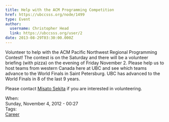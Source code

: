```yaml
---
title: Help with the ACM Programming Competition 
href: https://ubccsss.org/node/1499
type: Event
author:
  username: Christopher Head
  link: https://ubccsss.org/user/2
date: 2013-08-29T03:30:00.000Z
---
```


<div class="field field-name-body field-type-text-with-summary field-label-hidden"><div class="field-items"><div class="field-item even"><p>Volunteer to help with the ACM Pacific Northwest Regional Programming Contest! The contest is on the Saturday and there will be a volunteer briefing (with pizza) on the evening of Friday November 2. Please help us to host teams from western Canada here at UBC and see which teams advance to the World Finals in Saint Petersburg. UBC has advanced to the World Finals in 8 of the last 9 years.</p>
<p>Please contact <a href="/cdn-cgi/l/email-protection#402d33252b2934210023336e3522236e2321">Misato Sekita</a> if you are interested in volunteering.</p>
</div></div></div><div class="field field-name-field-dates field-type-datetime field-label-above"><div class="field-label">When:&#xA0;</div><div class="field-items"><div class="field-item even"><span class="date-display-single">Sunday, November 4, 2012 - 00:27</span></div></div></div>    <footer>
    <div class="field field-name-field-tags field-type-taxonomy-term-reference field-label-above"><div class="field-label">Tags:&#xA0;</div><div class="field-items"><div class="field-item even"><a href="/career">Career</a></div></div></div>      </footer>